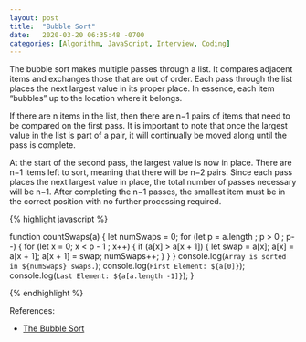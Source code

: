 ```yaml
---
layout: post
title:  "Bubble Sort"
date:   2020-03-20 06:35:48 -0700
categories: [Algorithm, JavaScript, Interview, Coding]
---
```


The bubble sort makes multiple passes through a list. It compares adjacent items and exchanges those that are out of order. Each pass through the list places the next largest value in its proper place. In essence, each item “bubbles” up to the location where it belongs.

If there are n items in the list, then there are n−1 pairs of items that need to be compared on the first pass. It is important to note that once the largest value in the list is part of a pair, it will continually be moved along until the pass is complete.

At the start of the second pass, the largest value is now in place. There are n−1 items left to sort, meaning that there will be n−2 pairs. Since each pass places the next largest value in place, the total number of passes necessary will be n−1. After completing the n−1 passes, the smallest item must be in the correct position with no further processing required. 

{% highlight javascript %}

 function countSwaps(a) {
    let numSwaps = 0;
    for (let p = a.length ; p > 0 ; p--) {
        for (let x = 0; x < p - 1 ; x++) {
            if (a[x] > a[x + 1]) {
                let swap = a[x];
                a[x] = a[x + 1];
                a[x + 1] = swap;
                numSwaps++;
            }
        }
    }
    console.log(`Array is sorted in ${numSwaps} swaps.`);
    console.log(`First Element: ${a[0]}`);
    console.log(`Last Element: ${a[a.length -1]}`);
 }

{% endhighlight %}

References:
- [The Bubble Sort](https://runestone.academy/runestone/books/published/pythonds/SortSearch/TheBubbleSort.html)